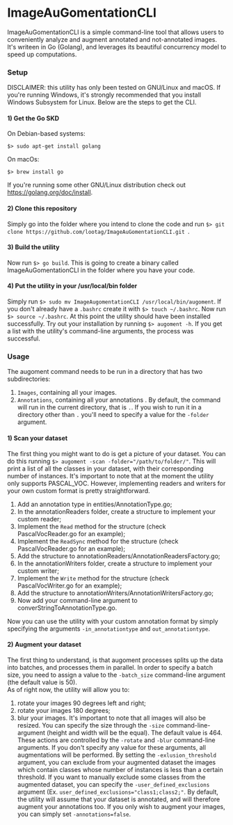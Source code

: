 # ImageAuGomentationCLI
ImageAuGomentationCLI is a simple command-line tool that allows users to conveniently analyze and augment annotated and not-annotated images. It's writeen in Go (Golang), and leverages its beautiful concurrency model to speed up computations.

### Setup
DISCLAIMER: this utility has only been tested on GNU/Linux and macOS. If you're running Windows, it's strongly recommended that you install Windows Subsystem for Linux.
Below are the steps to get the CLI.
#### 1) Get the Go SKD
On Debian-based systems: 
```
$> sudo apt-get install golang
```
On macOs:
```
$> brew install go
```
If you're running some other GNU/Linux distribution check out https://golang.org/doc/install.
#### 2) Clone this repository
Simply go into the folder where you intend to clone the code and run ```$> git clone https://github.com/lootag/ImageAuGomentationCLI.git ```. 
#### 3) Build the utility
Now run ``` $> go build ```. This is going to create a binary called ImageAuGomentationCLI in the folder where you have your code.
#### 4) Put the utility in your /usr/local/bin folder
Simply run ``` $> sudo mv ImageAugomentationCLI /usr/local/bin/augoment ```. 
If you don't already have a ```.bashrc``` create it with ```$> touch ~/.bashrc```. 
Now run ```$> source ~/.bashrc```. 
At this point the utility should have been installed successfully. Try out your installation by running ```$> augoment -h```. If you get a list with the utility's command-line arguments, the process was successful.

### Usage
The augoment command needs to be run in a directory that has two subdirectories:
1) ```Images```, containing all your images.
2) ```Annotations```, containing all your annotations .
By default, the command will run in the current directory, that is ```.```. If you wish to run it in a directory other than ```.``` you'll need to specify a value for the ```-folder``` argument. 
#### 1) Scan your dataset
The first thing you might want to do is get a picture of your dataset. You can do this running 
```$> augoment -scan -folder="/path/to/folder/"```. 
This will print a list of all the classes in your dataset, with their corresponding number of instances. 
It's important to note that at the moment the utility only supports PASCAL_VOC. However, implementing readers and writers for your own custom format is pretty straightforward.
1) Add an annotation type in entities/AnnotationType.go;
2) In the annotationReaders folder, create a structure to implement your custom reader;
3) Implement the ```Read``` method for the structure (check PascalVocReader.go for an example);
4) Implement the ```ReadSync``` method for the structure (check PascalVocReader.go for an example);
5) Add the structure to annotationReaders/AnnotationReadersFactory.go;
6) In the annotationWriters folder, create a structure to implement your custom writer;
7) Implement the ```Write``` method for the structure (check PascalVocWriter.go for an example);
5) Add the structure to annotationWriters/AnnotationWritersFactory.go;
6) Now add your command-line argument to converStringToAnnotationType.go.

Now you can use the utility with your custom annotation format by simply specifying the arguments ```-in_annotationtype``` and ```out_annotationtype```.

#### 2) Augment your dataset
The first thing to understand, is that augoment processes splits up the data into batches, and processes them in parallel. In order to specify a batch size, you need to assign a value to the ```-batch_size``` command-line argument (the default value is 50).  
As of right now, the utility will allow you to: 
1) rotate your images 90 degrees left and right;
2) rotate your images 180 degrees;
3) blur your images.
It's important to note that all images will also be resized. You can specify the size through the ```-size``` command-line-argument (height and width will be the equal). The default value is 464. 
These actions are controlled by the  ```-rotate``` and ```-blur``` command-line arguments. If you don't specify any value for these arguments,  all augmentations will be performed.
By setting the ```-exlusion_threshold``` argument, you can exclude from your augmented dataset the images which contain classes whose number of instances is less than a certain threshold. 
If you want to manually exclude some classes from the augmented dataset, you can specify the ```-user_defined_exclusions``` argument (Ex. ```user_defined_exclusions="class1;class2;"```.
By default, the utility will assume that your dataset is annotated, and will therefore augment your annotations too. If you only wish to augment your images, you can simply set ```-annotations=false```.


